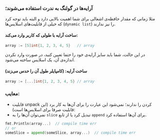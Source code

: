 ### آرایه‌ها در گولنگ به ندرت استفاده می‌شوند؛ 

مثلا زمانی که مقدار حافظه‌ی اشغالی برای شما اهمیت بالایی دارد
و البته باید توجه کرد که خیلی از قابلیت‌های اسلایس‌ها (`dynamic list`) را نیز ندارند.


#### ساخت آرایه با طولی که کاربر وارد می‌کند:

```go
array := [5]int{1, 2, 3, 4, 5}   // array
```
در این حالت، شما باید سایز آرایه‌ی خود را حتما تعیین کنید، در صورت وارد نکردن اندازه‌ی آن، یک اسلایس ساخته می‌شود.


#### ساخت آرایه: (کامپایلر طول آن را حدس می‌زند)

```go
array := [...]int{1, 2, 3, 4, 5} // array
```




### معایب: 
- قابلیت unpack کردن را ندارند؛ نمی‌شود این عبارت را برای آن‌ها به کار برد (این قابلیت صرفا برای اسلایس‌ها است): 
- نمی‌توان آن‌ها را به `slice` تبدیل کرد یا از تابع `append` برای آن‌ها استفاده کرد.

```go
fmt.Println(array...)  // compile time err
// or
someSlice = append(someSlice, array...)  // compile time err
```


